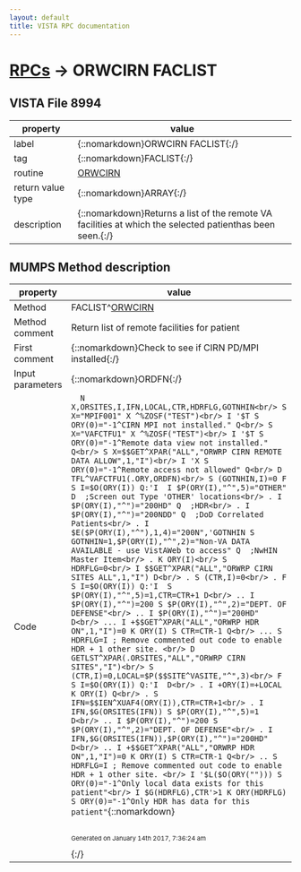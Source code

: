 ```yaml
---
layout: default
title: VISTA RPC documentation
---
```




# [RPCs](TableOfContent.md) &#8594; ORWCIRN FACLIST 


 ## VISTA File 8994 


 property | value 
--- | --- 
 label | {::nomarkdown}ORWCIRN FACLIST{:/}
 tag | {::nomarkdown}FACLIST{:/}
 routine | [ORWCIRN](http://code.osehra.org/dox/Routine_ORWCIRN_source.html)
 return value type | {::nomarkdown}ARRAY{:/}
 description | {::nomarkdown}Returns a list of the remote VA facilities at which the selected patienthas been seen.{:/}


## MUMPS Method description

 property | value 
 --- | --- 
 Method | FACLIST^[ORWCIRN](http://code.osehra.org/dox/Routine_ORWCIRN_source.html)
 Method comment | Return list of remote facilities for patient
 First comment | {::nomarkdown}Check to see if CIRN PD/MPI installed{:/}
 Input parameters | {::nomarkdown}ORDFN{:/}
 Code | ```  N X,ORSITES,I,IFN,LOCAL,CTR,HDRFLG,GOTNHIN<br/> S X="MPIF001" X ^%ZOSF("TEST")<br/> I '$T S ORY(0)="-1^CIRN MPI not installed." Q<br/> S X="VAFCTFU1" X ^%ZOSF("TEST")<br/> I '$T S ORY(0)="-1^Remote data view not installed." Q<br/> S X=$$GET^XPAR("ALL","ORWRP CIRN REMOTE DATA ALLOW",1,"I")<br/> I 'X S ORY(0)="-1^Remote access not allowed" Q<br/> D TFL^VAFCTFU1(.ORY,ORDFN)<br/> S (GOTNHIN,I)=0 F  S I=$O(ORY(I)) Q:'I  I $P(ORY(I),"^",5)="OTHER" D  ;Screen out Type 'OTHER' locations<br/> . I $P(ORY(I),"^")="200HD" Q  ;HDR<br/> . I $P(ORY(I),"^")="200NDD" Q  ;DoD Correlated Patients<br/> . I $E($P(ORY(I),"^"),1,4)="200N",'GOTNHIN S GOTNHIN=1,$P(ORY(I),"^",2)="Non-VA DATA AVAILABLE - use VistAWeb to access" Q  ;NwHIN Master Item<br/> . K ORY(I)<br/> S HDRFLG=0<br/> I $$GET^XPAR("ALL","ORWRP CIRN SITES ALL",1,"I") D<br/> . S (CTR,I)=0<br/> . F  S I=$O(ORY(I)) Q:'I  S $P(ORY(I),"^",5)=1,CTR=CTR+1 D<br/> .. I $P(ORY(I),"^")=200 S $P(ORY(I),"^",2)="DEPT. OF DEFENSE"<br/> .. I $P(ORY(I),"^")="200HD" D<br/> ... I +$$GET^XPAR("ALL","ORWRP HDR ON",1,"I")=0 K ORY(I) S CTR=CTR-1 Q<br/> ... S HDRFLG=I ; Remove commented out code to enable HDR + 1 other site. <br/> D GETLST^XPAR(.ORSITES,"ALL","ORWRP CIRN SITES","I")<br/> S (CTR,I)=0,LOCAL=$P($$SITE^VASITE,"^",3)<br/> F  S I=$O(ORY(I)) Q:'I  D<br/> . I +ORY(I)=+LOCAL K ORY(I) Q<br/> . S IFN=$$IEN^XUAF4(ORY(I)),CTR=CTR+1<br/> . I IFN,$G(ORSITES(IFN)) S $P(ORY(I),"^",5)=1 D<br/> .. I $P(ORY(I),"^")=200 S $P(ORY(I),"^",2)="DEPT. OF DEFENSE"<br/> . I IFN,$G(ORSITES(IFN)),$P(ORY(I),"^")="200HD" D<br/> .. I +$$GET^XPAR("ALL","ORWRP HDR ON",1,"I")=0 K ORY(I) S CTR=CTR-1 Q<br/> .. S HDRFLG=I ; Remove commented out code to enable HDR + 1 other site. <br/> I '$L($O(ORY(""))) S ORY(0)="-1^Only local data exists for this patient"<br/> I $G(HDRFLG),CTR'>1 K ORY(HDRFLG) S ORY(0)="-1^Only HDR has data for this patient"```{::nomarkdown} <br/><br/><p style="font-size: 11px">Generated on January 14th 2017, 7:36:24 am</p>{:/}